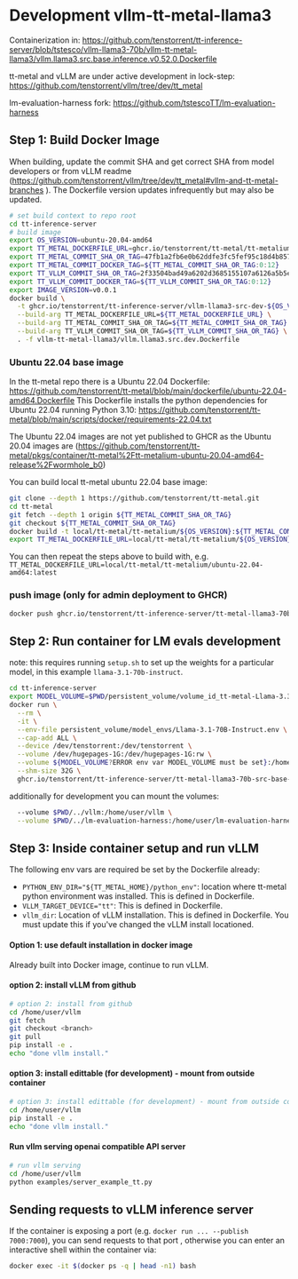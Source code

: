 # Development vllm-tt-metal-llama3

Containerization in: https://github.com/tenstorrent/tt-inference-server/blob/tstesco/vllm-llama3-70b/vllm-tt-metal-llama3/vllm.llama3.src.base.inference.v0.52.0.Dockerfile 

tt-metal and vLLM are under active development in lock-step: https://github.com/tenstorrent/vllm/tree/dev/tt_metal 

lm-evaluation-harness fork: https://github.com/tstescoTT/lm-evaluation-harness

## Step 1: Build Docker Image

When building, update the commit SHA and get correct SHA from model developers or from vLLM readme (https://github.com/tenstorrent/vllm/tree/dev/tt_metal#vllm-and-tt-metal-branches ). The Dockerfile version updates infrequently but may also be updated.
```bash
# set build context to repo root
cd tt-inference-server
# build image
export OS_VERSION=ubuntu-20.04-amd64
export TT_METAL_DOCKERFILE_URL=ghcr.io/tenstorrent/tt-metal/tt-metalium-${OS_VERSION}-release/wormhole_b0:v0.54.0-rc20
export TT_METAL_COMMIT_SHA_OR_TAG=47fb1a2fb6e0b62ddfe3fc5fef95c18d4b857c20
export TT_METAL_COMMIT_DOCKER_TAG=${TT_METAL_COMMIT_SHA_OR_TAG:0:12}
export TT_VLLM_COMMIT_SHA_OR_TAG=2f33504bad49a6202d3685155107a6126a5b5e6e
export TT_VLLM_COMMIT_DOCKER_TAG=${TT_VLLM_COMMIT_SHA_OR_TAG:0:12}
export IMAGE_VERSION=v0.0.1
docker build \
  -t ghcr.io/tenstorrent/tt-inference-server/vllm-llama3-src-dev-${OS_VERSION}:${IMAGE_VERSION}-${TT_METAL_COMMIT_DOCKER_TAG}-${TT_VLLM_COMMIT_DOCKER_TAG} \
  --build-arg TT_METAL_DOCKERFILE_URL=${TT_METAL_DOCKERFILE_URL} \
  --build-arg TT_METAL_COMMIT_SHA_OR_TAG=${TT_METAL_COMMIT_SHA_OR_TAG} \
  --build-arg TT_VLLM_COMMIT_SHA_OR_TAG=${TT_VLLM_COMMIT_SHA_OR_TAG} \
  . -f vllm-tt-metal-llama3/vllm.llama3.src.dev.Dockerfile
```

### Ubuntu 22.04 base image

In the tt-metal repo there is a Ubuntu 22.04 Dockerfile: https://github.com/tenstorrent/tt-metal/blob/main/dockerfile/ubuntu-22.04-amd64.Dockerfile
This Dockerfile installs the python dependencies for Ubuntu 22.04 running Python 3.10: https://github.com/tenstorrent/tt-metal/blob/main/scripts/docker/requirements-22.04.txt

The Ubuntu 22.04 images are not yet published to GHCR as the Ubuntu 20.04 images are (https://github.com/tenstorrent/tt-metal/pkgs/container/tt-metal%2Ftt-metalium-ubuntu-20.04-amd64-release%2Fwormhole_b0)

You can build local tt-metal ubuntu 22.04 base image:
```bash
git clone --depth 1 https://github.com/tenstorrent/tt-metal.git
cd tt-metal
git fetch --depth 1 origin ${TT_METAL_COMMIT_SHA_OR_TAG}
git checkout ${TT_METAL_COMMIT_SHA_OR_TAG}
docker build -t local/tt-metal/tt-metalium/${OS_VERSION}:${TT_METAL_COMMIT_SHA_OR_TAG} -f dockerfile/${OS_VERSION}.Dockerfile .
export TT_METAL_DOCKERFILE_URL=local/tt-metal/tt-metalium/${OS_VERSION}:${TT_METAL_COMMIT_SHA_OR_TAG}
```

You can then repeat the steps above to build with, e.g. `TT_METAL_DOCKERFILE_URL=local/tt-metal/tt-metalium/ubuntu-22.04-amd64:latest`

### push image (only for admin deployment to GHCR)
```bash
docker push ghcr.io/tenstorrent/tt-inference-server/tt-metal-llama3-70b-src-base-vllm-${OS_VERSION}:${IMAGE_VERSION}-${TT_METAL_COMMIT_DOCKER_TAG}-${TT_VLLM_COMMIT_DOCKER_TAG}
```

## Step 2: Run container for LM evals development

note: this requires running `setup.sh` to set up the weights for a particular model, in this example `llama-3.1-70b-instruct`.

```bash
cd tt-inference-server
export MODEL_VOLUME=$PWD/persistent_volume/volume_id_tt-metal-Llama-3.3-70B-Instructv0.0.1/
docker run \
  --rm \
  -it \
  --env-file persistent_volume/model_envs/Llama-3.1-70B-Instruct.env \
  --cap-add ALL \
  --device /dev/tenstorrent:/dev/tenstorrent \
  --volume /dev/hugepages-1G:/dev/hugepages-1G:rw \
  --volume ${MODEL_VOLUME?ERROR env var MODEL_VOLUME must be set}:/home/user/cache_root:rw \
  --shm-size 32G \
  ghcr.io/tenstorrent/tt-inference-server/tt-metal-llama3-70b-src-base-vllm:v0.0.1-tt-metal-${TT_METAL_COMMIT_DOCKER_TAG}-${TT_VLLM_COMMIT_DOCKER_TAG} bash
```

additionally for development you can mount the volumes:
```bash
  --volume $PWD/../vllm:/home/user/vllm \
  --volume $PWD/../lm-evaluation-harness:/home/user/lm-evaluation-harness \
```

## Step 3: Inside container setup and run vLLM

The following env vars are required be set by the Dockerfile already:

- `PYTHON_ENV_DIR="${TT_METAL_HOME}/python_env"`: location where tt-metal python environment was installed. This is defined in Dockerfile.
- `VLLM_TARGET_DEVICE="tt"`: This is defined in Dockerfile.
- `vllm_dir`: Location of vLLM installation. This is defined in Dockerfile. You must update this if you've changed the vLLM install locationed.

#### Option 1: use default installation in docker image

Already built into Docker image, continue to run vLLM.

#### option 2: install vLLM from github

```bash
# option 2: install from github
cd /home/user/vllm
git fetch
git checkout <branch>
git pull
pip install -e .
echo "done vllm install."
```
#### option 3: install edittable (for development) - mount from outside container

```bash
# option 3: install edittable (for development) - mount from outside container
cd /home/user/vllm
pip install -e .
echo "done vllm install."
```

#### Run vllm serving openai compatible API server

```bash
# run vllm serving
cd /home/user/vllm
python examples/server_example_tt.py
```

## Sending requests to vLLM inference server

If the container is exposing a port (e.g. `docker run ... --publish 7000:7000`), you can send requests to that port , otherwise you can enter an interactive shell within the container via:
```bash
docker exec -it $(docker ps -q | head -n1) bash
```
